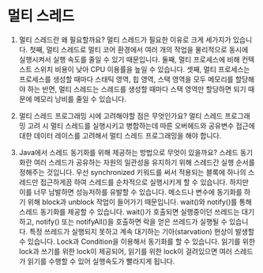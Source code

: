 # 멀티 스레드

1. 멀티 스레드란 왜 필요할까요?
멀티 스레드가 필요한 이유로 크게 세가지가 있습니다.
첫째, 멀티 스레드로 멀티 코어 환경에서 여러 개의 작업을 물리적으로 동시에 실행시켜서 실행 속도를 줄일 수 있기 때문입니다.
둘째, 멀티 프로세스에 비해 컨텍스트 스위치 비용이 낮아 CPU 이용률을 높일 수 있습니다.
셋째, 멀티 프로세스는 프로세스를 생성할 때마다 스태틱 영역, 힙 영역, 스택 영역을 모두 메모리를 할당해야 하는 반면, 멀티 스레드는 스레드를 생성할 때마다 스택 영역만 할당하면 되기 때문에 메모리 낭비를 줄일 수 있습니다.

2. 멀티 스레드 프로그래밍 시에 고려해야할 점은 무엇인가요?
멀티 스레드 프로그래밍 고려 시 멀티 스레드를 실행시키고 병합하는데 따른 오버헤드와 공유변수 접근에 대한 데이터 레이스를 고려해서 멀티 스레드 프로그래밍을 해야 합니다.

3. Java에서 스레드 동기화를 위해 제공하는 방법으로 무엇이 있을까요?
스레드 동기화란 여러 스레드가 공유하는 자원의 일관성을 유지하기 위해 스레드간 실행 순서를 정해주는 것입니다. 우선 synchronized 키워드를 써서 적용되는 블록에 하나의 스레드만 접근하게끔 하여 스레드를 순차적으로 실행시키게 할 수 있습니다. 하지만 이를 너무 남발하면 성능저하를 유발할 수 있습니다. 메소드나 변수에 동기화를 하기 위해 block과 unblock 작업이 들어가기 때문입니다. wait()와 notify()를 통해 스레드 동기화를 제공할 수 있습니다. wait()가 호출되면 실행중이던 쓰레드는 대기하고, notify() 또는 notifyAll()을 호출하면 락을 얻은 쓰레드가 실행될 수 있습니다. 특정 쓰레드가 실행되지 못하고 계속 대기하는 기아(starvation) 현상이 발생할 수 있습니다. Lock과 Condition을 이용해서 동기화를 할 수 있습니다. 읽기를 위한 lock과 쓰기를 위한 lock이 제공되어, 읽기를 위한 lock이 걸려있으면 여러 스레드가 읽기를 수행할 수 있어 실행속도가 빨라지게 됩니다. 

